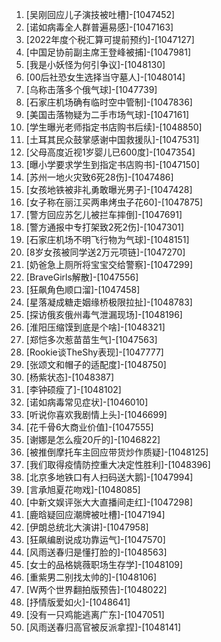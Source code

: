 
1. [吴刚回应儿子演技被吐槽]-[1047452]
1. [诺如病毒全人群普遍易感]-[1047163]
1. [2022年度个税汇算可提前预约]-[1047127]
1. [中国足协前副主席王登峰被捕]-[1047981]
1. [我是小妖怪为何引争议]-[1048130]
1. [00后社恐女生选择当守墓人]-[1048014]
1. [乌称击落多个俄气球]-[1047739]
1. [石家庄机场确有临时空中管制]-[1047836]
1. [美国击落物疑为二手市场气球]-[1047161]
1. [学生曝光老师指定书店购书后续]-[1048850]
1. [土耳其民众鼓掌感谢中国救援队]-[1047531]
1. [父母高度近视1岁婴儿已600度]-[1047354]
1. [曝小学要求学生到指定书店购书]-[1047150]
1. [苏州一地火灾致6死28伤]-[1047486]
1. [女孩地铁被非礼勇敢曝光男子]-[1047428]
1. [女子称在丽江买两串烤虫子花60]-[1047875]
1. [警方回应苏乞儿被拦车摔倒]-[1047691]
1. [警方通报中专打架致2死2伤]-[1047301]
1. [石家庄机场不明飞行物为气球]-[1048151]
1. [8岁女孩被同学送2万元项链]-[1047270]
1. [奶爸急上厕所将宝宝交给警察]-[1047299]
1. [BraveGirls解散]-[1047556]
1. [狂飙角色顺口溜]-[1047458]
1. [星落凝成糖走姻缘桥极限拉扯]-[1048783]
1. [探访俄亥俄州毒气泄漏现场]-[1048196]
1. [淮阳压缩馍到底是个啥]-[1048321]
1. [郑恺多次惹苗苗生气]-[1047563]
1. [Rookie谈TheShy表现]-[1047777]
1. [张颂文和帽子的适配度]-[1048750]
1. [杨紫状态]-[1048387]
1. [李钟硕瘦了]-[1048102]
1. [诺如病毒常见症状]-[1046010]
1. [听说你喜欢我剧情上头]-[1046699]
1. [花千骨6大商业价值]-[1047555]
1. [谢娜是怎么瘦20斤的]-[1046822]
1. [被推倒摩托车主回应带货炒作质疑]-[1048125]
1. [我们取得疫情防控重大决定性胜利]-[1048396]
1. [北京多地铁口有人扫码送大鹅]-[1047994]
1. [言承旭夏花吻戏]-[1048085]
1. [中新文娱评张大大直播间走红]-[1047298]
1. [鹿晗疑回应潮牌被吐槽]-[1047194]
1. [伊朗总统北大演讲]-[1047958]
1. [狂飙编剧说成功靠运气]-[1047570]
1. [风雨送春归是懂打脸的]-[1048563]
1. [女士的品格姚薇职场生存学]-[1048109]
1. [重紫男二别找太帅的]-[1048106]
1. [W两个世界翻拍版预告]-[1048022]
1. [抒情版爱如火]-[1048641]
1. [没有一只鸡能逃离广东]-[1047051]
1. [风雨送春归高官被反派拿捏]-[1048141]